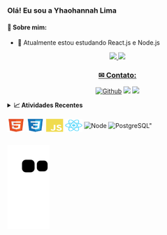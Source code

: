 ### Olá! Eu sou a Yhaohannah Lima 

<h4>🌈 Sobre mim: </h4>



- 🌱 Atualmente estou estudando React.js e Node.js



<div align="center">
  <a href="https://github.com/Pam18">
  <img height="180em" src="https://github-readme-stats.vercel.app/api?username=Pam18&show_icons=true&theme=radical&include_all_commits=true&count_private=true"/>
  <img height="180em" src="https://github-readme-stats.vercel.app/api/top-langs/?username=Pam18&layout=compact&langs_count=7&theme=radical"/>
</div>
  
  
  
<h3 align="center">✉ Contato:</h3>
<p align="center">
<a href="https://github.com/pam18" target="_blank"><img alt="Github" src="https://img.shields.io/badge/GitHub-%2312100E.svg?&style=for-the-badge&logo=Github&logoColor=white" /></a>
 <a href="https://www.linkedin.com/in/yhaohannah-lima-954690216/" target="_blank"><img src="https://img.shields.io/badge/LinkedIn-0077B5?style=for-the-badge&logo=linkedin&logoColor=white" target="_blank"></a> 
<a href="mailto:yha.lima@outlook.com"><img src="https://img.shields.io/badge/Gmail-D14836?style=for-the-badge&logo=gmail&logoColor=white" /></a>
</p>
    

<details>
  <summary><b>📈 Atividades Recentes</b></summary>
  <br/>
   <a href="https://github.com/pam18"><img alt="Gráfico de atividade de Yhaohannah" src="https://activity-graph.herokuapp.com/graph?username=pam18&custom_title=Yhaohannah%20Lima's%20Contribution%20Graph&theme=react-dark" /></a>
  <br/>

</details>
  
<div style="display: inline_block"><br>
  <img align="center" alt="HTML" height="30" width="40" src="https://raw.githubusercontent.com/devicons/devicon/master/icons/html5/html5-original.svg">
  <img align="center" alt="CSS" height="30" width="40" src="https://raw.githubusercontent.com/devicons/devicon/master/icons/css3/css3-original.svg">  
  <img align="center" alt="Js" height="30" width="40" src="https://raw.githubusercontent.com/devicons/devicon/master/icons/javascript/javascript-plain.svg">
  <img align="center" alt="React" height="30" width="40" src="https://raw.githubusercontent.com/devicons/devicon/master/icons/react/react-original.svg">
  <img align="center" alt="Node" height="30" width="40" src="https://cdn.jsdelivr.net/gh/devicons/devicon/icons/nodejs/nodejs-plain.svg"/>
  <img align="center" alt=PostgreSQL" height="30" width="40" src="https://cdn.jsdelivr.net/gh/devicons/devicon/icons/postgresql/postgresql-plain-wordmark.svg"/>
</div>

  
##
  
![Snake animation](https://github.com/Pam18/Pam18/blob/output/github-contribution-grid-snake.svg)
</div>


 
